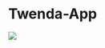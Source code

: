 # Twenda-App


![](https://github.com/FranciscoAlex/twenda-App/blob/main/iPhone%20X-XS-11%20Pro%20%E2%80%93%201.png)


